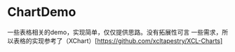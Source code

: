 # ChartDemo
一些表格相关的demo，实现简单，仅仅提供思路。没有拓展性可言
一些需求，所以表格的实现参考了（XChart）[https://github.com/xcltapestry/XCL-Charts]  


